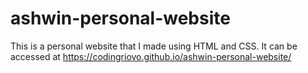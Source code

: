 # ashwin-personal-website
This is a personal website that I made using HTML and CSS. It can be accessed at https://codingriovo.github.io/ashwin-personal-website/

